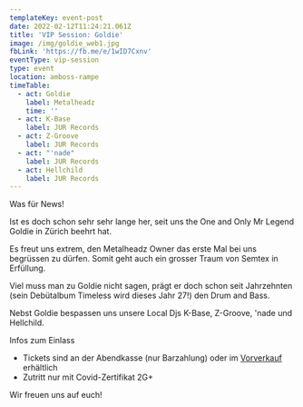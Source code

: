 ```yaml
---
templateKey: event-post
date: 2022-02-12T11:24:21.061Z
title: 'VIP Session: Goldie'
image: /img/goldie_web1.jpg
fbLink: 'https://fb.me/e/1wID7Cxnv'
eventType: vip-session
type: event
location: amboss-rampe
timeTable:
  - act: Goldie
    label: Metalheadz
    time: ''
  - act: K-Base
    label: JUR Records
  - act: Z-Groove
    label: JUR Records
  - act: "'nade"
    label: JUR Records
  - act: Hellchild
    label: JUR Records
---
```


Was für News!

Ist es doch schon sehr sehr lange her, seit uns the One and Only Mr Legend Goldie in Zürich beehrt hat.

Es freut uns extrem, den Metalheadz Owner das erste Mal bei uns begrüssen zu dürfen. Somit geht auch ein grosser Traum von Semtex in Erfüllung.

Viel muss man zu Goldie nicht sagen, prägt er doch schon seit Jahrzehnten (sein Debütalbum Timeless wird dieses Jahr 27!) den Drum and Bass.

Nebst Goldie bespassen uns unsere Local Djs K-Base, Z-Groove, 'nade und Hellchild.

Infos zum Einlass

- Tickets sind an der Abendkasse (nur Barzahlung) oder im [Vorverkauf](https://eventfrog.ch/de/p/party/electro/vip-session-w-goldie-6890236049680221619.html) erhältlich
- Zutritt nur mit Covid-Zertifikat 2G+

Wir freuen uns auf euch!
